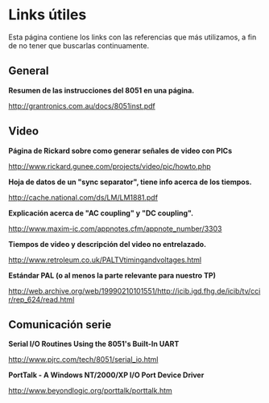 # Links útiles #

Esta página contiene los links con las referencias que más utilizamos, a fin de no tener que  buscarlas continuamente.

## General ##

**Resumen de las instrucciones del 8051 en una página.**

http://grantronics.com.au/docs/8051inst.pdf

## Video ##

**Página de Rickard sobre como generar señales de video con PICs**

http://www.rickard.gunee.com/projects/video/pic/howto.php

**Hoja de datos de un "sync separator", tiene info acerca de los tiempos.**

http://cache.national.com/ds/LM/LM1881.pdf

**Explicación acerca de "AC coupling" y "DC coupling".**

http://www.maxim-ic.com/appnotes.cfm/appnote_number/3303

**Tiempos de video y descripción del video no entrelazado.**

http://www.retroleum.co.uk/PALTVtimingandvoltages.html

**Estándar PAL (o al menos la parte relevante para nuestro TP)**

http://web.archive.org/web/19990210101551/http://icib.igd.fhg.de/icib/tv/ccir/rep_624/read.html

## Comunicación serie ##

**Serial I/O Routines Using the 8051's Built-In UART**

http://www.pjrc.com/tech/8051/serial_io.html

**PortTalk - A Windows NT/2000/XP I/O Port Device Driver**

http://www.beyondlogic.org/porttalk/porttalk.htm